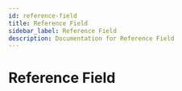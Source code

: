 ```yaml
---
id: reference-field
title: Reference Field
sidebar_label: Reference Field
description: Documentation for Reference Field
---
```


# Reference Field
